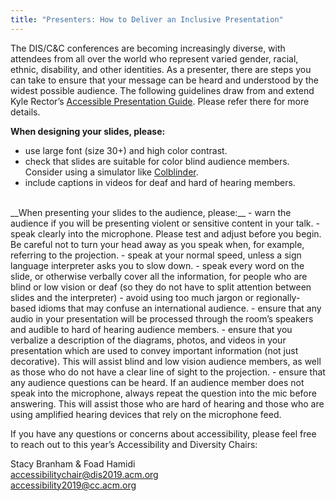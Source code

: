 ```yaml
---
title: "Presenters: How to Deliver an Inclusive Presentation"
---
```


The DIS/C&C conferences are becoming increasingly diverse, with attendees from all over the world who represent varied gender, racial, ethnic, disability, and other identities. As a presenter, there are steps you can take to ensure that your message can be heard and understood by the widest possible audience. The following guidelines draw from and extend Kyle Rector’s [Accessible Presentation Guide](http://www.sigaccess.org/welcome-to-sigaccess/resources/accessible-presentation-guide/). Please refer there for more details.</br> 

__When designing your slides, please:__
- use large font (size 30+) and high color contrast.
- check that slides are suitable for color blind audience members. Consider using a simulator like [Colblinder](https://www.color-blindness.com/coblis-color-blindness-simulator/).
- include captions in videos for deaf and hard of hearing members.
</br> 
__When presenting your slides to the audience, please:__
- warn the audience if you will be presenting violent or sensitive content in your talk.
- speak clearly into the microphone. Please test and adjust before you begin. Be careful not to turn your head away as you speak when, for example, referring to the projection.
- speak at your normal speed, unless a sign language interpreter asks you to slow down.
- speak every word on the slide, or otherwise verbally cover all the information, for people who are blind or low vision or deaf (so they do not have to split attention between slides and the interpreter)
- avoid using too much jargon or regionally-based idioms that may confuse an international audience.
- ensure that any audio in your presentation will be processed through the room’s speakers and audible to hard of hearing audience members.
- ensure that you verbalize a description of the diagrams, photos, and videos in your presentation which are used to convey important information (not just decorative). This will assist blind and low vision audience members, as well as those who do not have a clear line of sight to the projection.
- ensure that any audience questions can be heard. If an audience member does not speak into the microphone, always repeat the question into the mic before answering. This will assist those who are hard of hearing and those who are using amplified hearing devices that rely on the microphone feed.</br> 

If you have any questions or concerns about accessibility, please feel free to reach out to this year’s Accessibility and Diversity Chairs:</br> 

Stacy Branham & Foad Hamidi </br> 
[accessibilitychair@dis2019.acm.org](mailto:accessibilitychair@dis2019.acm.org) </br> 
[accessibility2019@cc.acm.org](mailto:accessibility2019@cc.acm.org)</br> 

